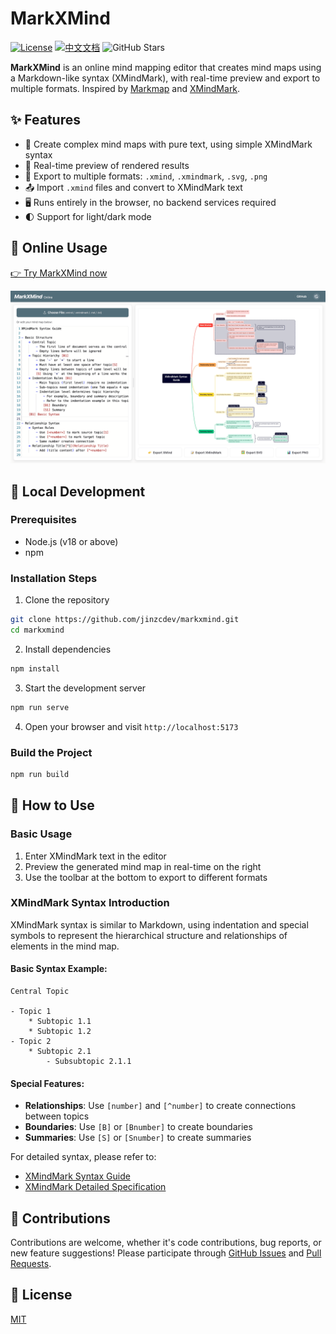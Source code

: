# MarkXMind

[![License](https://img.shields.io/github/license/jinzcdev/markxmind.svg)](https://github.com/jinzcdev/markxmind/blob/main/LICENSE)
[![中文文档](https://img.shields.io/badge/中文文档-点击查看-blue)](README_zh-CN.md)
![GitHub Stars](https://img.shields.io/github/stars/jinzcdev/markxmind?style=social)

**MarkXMind** is an online mind mapping editor that creates mind maps using a Markdown-like syntax (XMindMark), with real-time preview and export to multiple formats. Inspired by [Markmap](https://github.com/markmap/markmap) and [XMindMark](https://github.com/xmindltd/xmindmark).

## ✨ Features

- 🚀 Create complex mind maps with pure text, using simple XMindMark syntax
- 👀 Real-time preview of rendered results
- 💾 Export to multiple formats: `.xmind`, `.xmindmark`, `.svg`, `.png`
- 📤 Import `.xmind` files and convert to XMindMark text
- 🖥️ Runs entirely in the browser, no backend services required
- 🌓 Support for light/dark mode

## 🔗 Online Usage

[👉 Try MarkXMind now](https://markxmind.js.org/)

![MarkXMind Preview](./docs/preview.png)

## 🚀 Local Development

### Prerequisites

- Node.js (v18 or above)
- npm

### Installation Steps

1. Clone the repository

```bash
git clone https://github.com/jinzcdev/markxmind.git
cd markxmind
```

2. Install dependencies

```bash
npm install
```

3. Start the development server

```bash
npm run serve
```

4. Open your browser and visit `http://localhost:5173`

### Build the Project

```bash
npm run build
```

## 📝 How to Use

### Basic Usage

1. Enter XMindMark text in the editor
2. Preview the generated mind map in real-time on the right
3. Use the toolbar at the bottom to export to different formats

### XMindMark Syntax Introduction

XMindMark syntax is similar to Markdown, using indentation and special symbols to represent the hierarchical structure and relationships of elements in the mind map.

#### Basic Syntax Example:

```
Central Topic

- Topic 1
    * Subtopic 1.1
    * Subtopic 1.2
- Topic 2
    * Subtopic 2.1
        - Subsubtopic 2.1.1
```

#### Special Features:

- **Relationships**: Use `[number]` and `[^number]` to create connections between topics
- **Boundaries**: Use `[B]` or `[Bnumber]` to create boundaries
- **Summaries**: Use `[S]` or `[Snumber]` to create summaries

For detailed syntax, please refer to:

- [XMindMark Syntax Guide](./docs/xmindmark-syntax.md)
- [XMindMark Detailed Specification](./docs/specification.md)

## 🤝 Contributions

Contributions are welcome, whether it's code contributions, bug reports, or new feature suggestions! Please participate through [GitHub Issues](https://github.com/jinzcdev/markxmind/issues) and [Pull Requests](https://github.com/jinzcdev/markxmind/pulls).

## 📄 License

[MIT](LICENSE)
